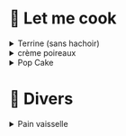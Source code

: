 # 🍳 Let me cook
<details>
<summary>Terrine (sans hachoir)</summary>

- 🌐 https://philippe-etchebest.com/pate-maison/
- 🥣 tremper la mie de pain (sans croûte) dans du lait
- 🔪 émincer
  - échalotes (25g)
  - persil / estragon / ...
  - poitrine de porc (200g)
  - foie de porc
  - mie de pain
  - 1 oeuf
  - sel / poivre
  - cognac / porto
- 👉 pasteuriser les bocaux dans l'eau bouillante
- 👉 remplir les bocaux (lorier, thym, terrine)
- 🔥 cuison bain-marie ⏲️ 3h
  - laisser refroidire
  - sécher l'opercule (pour éviter la rouille)
  - conservation 12 mois

</details>


<details>
<summary>crème poireaux</summary>

- 🌐 https://fan2recettes.fr/creme-vert-de-poireau
- 🔥 cuire le vert ⏲️ 15min (eau bouillante)
- 🔁 mixer
  - poireau
  - chèvre frais 🥄
  - jus citron 🥄🥄🥄🥄
  - crème liquie 🥄🥄🥄🥄🥄
  - oignon rouge
  - sel / épices

</details>


<details>
<summary>Pop Cake</summary>

- 🌐 https://chezlours-bayonne.fr/recette-de-pop-cake-quatre-quart-au-mascarpone/
- 🔥 fondre le chocolat (200g)
- 🔁 mélanger
  - quatre-quarts émietté
  - mascarpone (250g)
- 👉 former des boules à piquer sur un manche
- 👉 tremper dans le chocolat et laisser prendre

</details>


# 🧽 Divers
<details>
<summary>Pain vaisselle</summary>

- 🌐 https://www.oumnaturel.com/cake-vaisselle/
- 🔁 mélange sec
  - Sodium Coco Sulfate (150g)
  - Sodium Cocoyl Iséthionate (25g)
  - Sodium Lauryl SulfoAcetate (25g)
  - bicarbonate de soude (5g)
- 🔁 mélange liquide
  - eau (12g)
  - vinaigre (10g)
  - jus de citron (10g)
  - huile essentielle (10 gouttes lavande, 10 gouttes Tea Tree)
- 🔥 bain-marie, jusqu'à agglomération
- 👉 mettre dans un bocal pendant que c'est chaud

</details>

